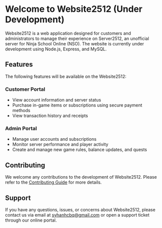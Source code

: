 # Welcome to Website2512 (Under Development)

Website2512 is a web application designed for customers and administrators to manage their experience on Server2512, an unofficial server for Ninja School Online (NSO). The website is currently under development using Node.js, Express, and MySQL.

## Features

The following features will be available on the Website2512:

### Customer Portal
- View account information and server status
- Purchase in-game items or subscriptions using secure payment methods
- View transaction history and receipts

### Admin Portal
- Manage user accounts and subscriptions
- Monitor server performance and player activity
- Create and manage new game rules, balance updates, and quests

## Contributing

We welcome any contributions to the development of Website2512. Please refer to the [Contributing Guide](https://github.com/website2512/contributing-guide) for more details.

## Support

If you have any questions, issues, or concerns about Website2512, please contact us via email at syhanhcbq@gmail.com or open a support ticket through our online portal.
